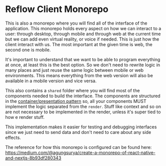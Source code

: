 # Reflow Client Monorepo

This is also a monorepo where you will find all of the interface of the application. This monorepo holds every aspect on
how we can interact to a user: through desktop, through mobile and through web at the current time but we can add even
virtual reality, or voice if needed. This is just how the client interact with us. 
The most important at the given time is web, the second one is mobile.

It's important to understand that we want to be able to program everything at once, at least this is the best option.
So we don't need to rewrite logic in many places and just reuse the same logic between mobile or web environments.
This means everything from the web version will also be available in a mobile version and vice versa.

This also contains a `shared` folder where you will find most of the components needed to build the interface. The components are structured in the [container/presentation pattern](https://www.patterns.dev/posts/presentational-container-pattern/) so, all your components MUST implement the logic separated from the `render`. 
Stuff like context and so on are not necessary to be implemented in the render, unless it's super tied to how e render stuff.

This implementation makes it easier for testing and debugging interfaces since we just need to send data and don't need to care about any side effects.

The reference for how this monorepo is configured can be found here: https://medium.com/@agungsurya/create-a-monorepo-of-react-native-and-nextjs-8b93df280343